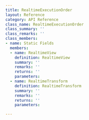 ```yaml
---
title: RealtimeExecutionOrder
layout: Reference
category: API Reference
class_name: RealtimeExecutionOrder
class_summary: ''
class_remarks: ''
class_members:
- name: Static Fields
  members:
  - name: RealtimeView
    definition: RealtimeView
    summary: ''
    remarks: ''
    returns: ''
    parameters: 
  - name: RealtimeTransform
    definition: RealtimeTransform
    summary: ''
    remarks: ''
    returns: ''
    parameters: 

---
```

